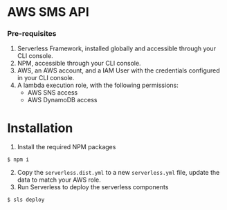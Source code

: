 # AWS SMS API

### Pre-requisites

1. Serverless Framework, installed globally and accessible through your CLI console.
2. NPM, accessible through your CLI console.
3. AWS, an AWS account, and a IAM User with the credentials configured in your CLI console.
4. A lambda execution role, with the following permissions:
    * AWS SNS access
    * AWS DynamoDB access

# Installation

1. Install the required NPM packages
```
$ npm i
```
2. Copy the `serverless.dist.yml` to a new `serverless.yml` file, update the data to match your AWS role.
3. Run Serverless to deploy the serverless components
```
$ sls deploy
```